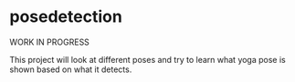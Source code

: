 # posedetection

WORK IN PROGRESS

This project will look at different poses and try to learn what yoga pose is shown based on what it detects.